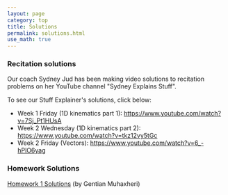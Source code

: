 ```yaml
---
layout: page
category: top
title: Solutions
permalink: solutions.html
use_math: true
---
```

### Recitation solutions

Our coach Sydney Jud has been making video solutions to recitation problems on her YouTube channel "Sydney Explains Stuff".

To see our Stuff Explainer's solutions, click below:

* Week 1 Friday (1D kinematics part 1): <https://www.youtube.com/watch?v=7Sj_Pt1HUsA>
* Week 2 Wednesday (1D kinematics part 2): <https://www.youtube.com/watch?v=tkz12vy5tGc>
* Week 2 Friday (Vectors): <https://www.youtube.com/watch?v=6_-hPlO6yag>

### Homework Solutions

<a href="hw/hw1/homework-1-solutions.pdf">Homework 1 Solutions</a> (by Gentian Muhaxheri)
